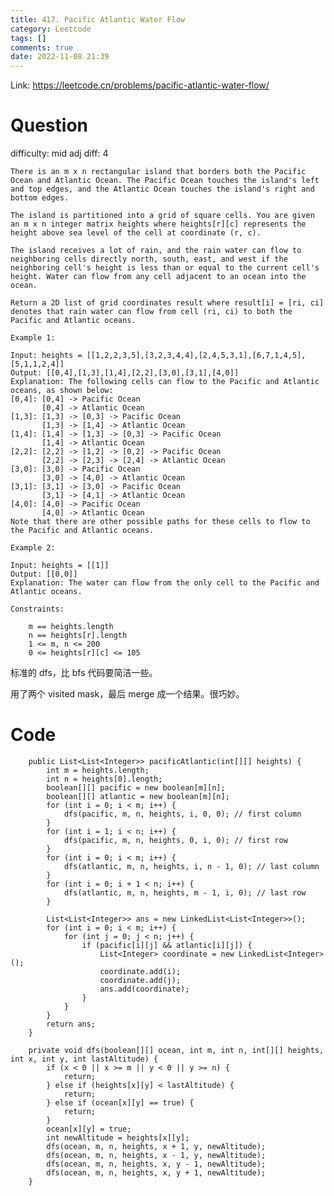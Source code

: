 ```yaml
---
title: 417. Pacific Atlantic Water Flow
category: Leetcode
tags: []
comments: true
date: 2022-11-08 21:39
---
```



Link: https://leetcode.cn/problems/pacific-atlantic-water-flow/

# Question

difficulty: mid
adj diff: 4

    There is an m x n rectangular island that borders both the Pacific Ocean and Atlantic Ocean. The Pacific Ocean touches the island's left and top edges, and the Atlantic Ocean touches the island's right and bottom edges.

    The island is partitioned into a grid of square cells. You are given an m x n integer matrix heights where heights[r][c] represents the height above sea level of the cell at coordinate (r, c).

    The island receives a lot of rain, and the rain water can flow to neighboring cells directly north, south, east, and west if the neighboring cell's height is less than or equal to the current cell's height. Water can flow from any cell adjacent to an ocean into the ocean.

    Return a 2D list of grid coordinates result where result[i] = [ri, ci] denotes that rain water can flow from cell (ri, ci) to both the Pacific and Atlantic oceans.

    Example 1:

    Input: heights = [[1,2,2,3,5],[3,2,3,4,4],[2,4,5,3,1],[6,7,1,4,5],[5,1,1,2,4]]
    Output: [[0,4],[1,3],[1,4],[2,2],[3,0],[3,1],[4,0]]
    Explanation: The following cells can flow to the Pacific and Atlantic oceans, as shown below:
    [0,4]: [0,4] -> Pacific Ocean
    	   [0,4] -> Atlantic Ocean
    [1,3]: [1,3] -> [0,3] -> Pacific Ocean
    	   [1,3] -> [1,4] -> Atlantic Ocean
    [1,4]: [1,4] -> [1,3] -> [0,3] -> Pacific Ocean
    	   [1,4] -> Atlantic Ocean
    [2,2]: [2,2] -> [1,2] -> [0,2] -> Pacific Ocean
    	   [2,2] -> [2,3] -> [2,4] -> Atlantic Ocean
    [3,0]: [3,0] -> Pacific Ocean
    	   [3,0] -> [4,0] -> Atlantic Ocean
    [3,1]: [3,1] -> [3,0] -> Pacific Ocean
    	   [3,1] -> [4,1] -> Atlantic Ocean
    [4,0]: [4,0] -> Pacific Ocean
    	   [4,0] -> Atlantic Ocean
    Note that there are other possible paths for these cells to flow to the Pacific and Atlantic oceans.

    Example 2:

    Input: heights = [[1]]
    Output: [[0,0]]
    Explanation: The water can flow from the only cell to the Pacific and Atlantic oceans.

    Constraints:

    	m == heights.length
    	n == heights[r].length
    	1 <= m, n <= 200
    	0 <= heights[r][c] <= 105

标准的 dfs，比 bfs 代码要简洁一些。

用了两个 visited mask，最后 merge 成一个结果。很巧妙。

# Code

```
    public List<List<Integer>> pacificAtlantic(int[][] heights) {
        int m = heights.length;
        int n = heights[0].length;
        boolean[][] pacific = new boolean[m][n];
        boolean[][] atlantic = new boolean[m][n];
        for (int i = 0; i < m; i++) {
            dfs(pacific, m, n, heights, i, 0, 0); // first column
        }
        for (int i = 1; i < n; i++) {
            dfs(pacific, m, n, heights, 0, i, 0); // first row
        }
        for (int i = 0; i < m; i++) {
            dfs(atlantic, m, n, heights, i, n - 1, 0); // last column
        }
        for (int i = 0; i + 1 < n; i++) {
            dfs(atlantic, m, n, heights, m - 1, i, 0); // last row
        }

        List<List<Integer>> ans = new LinkedList<List<Integer>>();
        for (int i = 0; i < m; i++) {
            for (int j = 0; j < n; j++) {
                if (pacific[i][j] && atlantic[i][j]) {
                    List<Integer> coordinate = new LinkedList<Integer>();
                    coordinate.add(i);
                    coordinate.add(j);
                    ans.add(coordinate);
                }
            }
        }
        return ans;
    }

    private void dfs(boolean[][] ocean, int m, int n, int[][] heights, int x, int y, int lastAltitude) {
        if (x < 0 || x >= m || y < 0 || y >= n) {
            return;
        } else if (heights[x][y] < lastAltitude) {
            return;
        } else if (ocean[x][y] == true) {
            return;
        }
        ocean[x][y] = true;
        int newAltitude = heights[x][y];
        dfs(ocean, m, n, heights, x + 1, y, newAltitude);
        dfs(ocean, m, n, heights, x - 1, y, newAltitude);
        dfs(ocean, m, n, heights, x, y - 1, newAltitude);
        dfs(ocean, m, n, heights, x, y + 1, newAltitude);
    }
```
